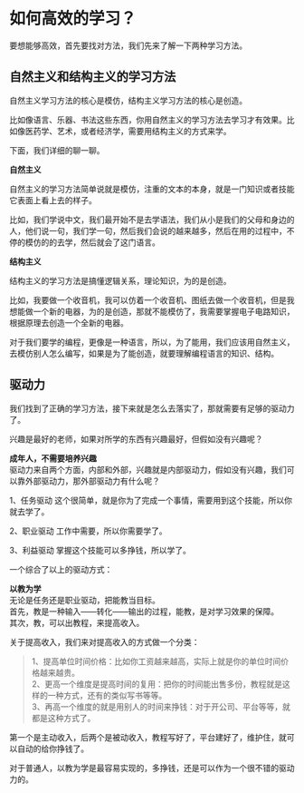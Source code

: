 
# 如何高效的学习？

要想能够高效，首先要找对方法，我们先来了解一下两种学习方法。

## 自然主义和结构主义的学习方法

自然主义学习方法的核心是模仿，结构主义学习方法的核心是创造。

比如像语言、乐器、书法这些东西，你用自然主义的学习方法去学习才有效果。比如像医药学、艺术，或者经济学，需要用结构主义的方式来学。

下面，我们详细的聊一聊。

**自然主义**

自然主义的学习方法简单说就是模仿，注重的文本的本身，就是一门知识或者技能它表面上看上去的样子。

比如，我们学说中文，我们最开始不是去学语法，我们从小是我们的父母和身边的人，他们说一句，我们学一句，然后我们会说的越来越多，然后在用的过程中，不停的模仿的的去学，然后就会了这门语言。

**结构主义**

结构主义的学习方法是搞懂逻辑关系，理论知识，为的是创造。

比如，我要做一个收音机，我可以仿着一个收音机、图纸去做一个收音机，但是我想能做一个新的电器，为的是创造，那就不能模仿了，我需要掌握电子电路知识，根据原理去创造一个全新的电器。

对于我们要学的编程，更像是一种语言，所以，为了能用，我们应该用自然主义，去模仿别人怎么编写，如果是为了能创造，就要理解编程语言的知识、结构。

## 驱动力

我们找到了正确的学习方法，接下来就是怎么去落实了，那就需要有足够的驱动力了。

兴趣是最好的老师，如果对所学的东西有兴趣最好，但假如没有兴趣呢？

**成年人，不需要培养兴趣**  
驱动力来自两个方面，内部和外部，兴趣就是内部驱动力，假如没有兴趣，我们可以靠外部驱动力，那外部驱动力有什么呢？

1、任务驱动
这个很简单，就是你为了完成一个事情，需要用到这个技能，所以你就去学了。

2、职业驱动
工作中需要，所以你需要学了。

3、利益驱动
掌握这个技能可以多挣钱，所以学了。

一个综合了以上的驱动方式：

**以教为学**  
无论是任务还是职业驱动，把能教当目标。  
首先，教是一种输入——转化——输出的过程，能教，是对学习效果的保障。  
其次，教，可以出教程，来提高收入。  

关于提高收入，我们来对提高收入的方式做一个分类：  
> 1、提高单位时间价格：比如你工资越来越高，实际上就是你的单位时间价格越来越贵。  
> 2、更高一个维度是提高时间的复用：把你的时间能出售多份，教程就是这样的一种方式，还有的类似写书等等。  
> 3、再高一个维度的就是用别人的时间来挣钱：对于开公司、平台等等，就都是这种方式了。  

第一个是主动收入，后两个是被动收入，教程写好了，平台建好了，维护住，就可以自动的给你挣钱了。  

对于普通人，以教为学是最容易实现的，多挣钱，还是可以作为一个很不错的驱动力的。

